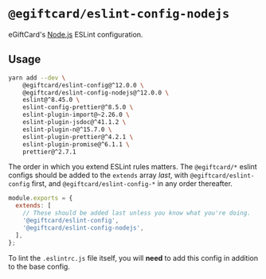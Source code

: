 # `@egiftcard/eslint-config-nodejs`

eGiftCard's [Node.js](https://nodejs.org) ESLint configuration.

## Usage

```bash
yarn add --dev \
    @egiftcard/eslint-config@^12.0.0 \
    @egiftcard/eslint-config-nodejs@^12.0.0 \
    eslint@^8.45.0 \
    eslint-config-prettier@^8.5.0 \
    eslint-plugin-import@~2.26.0 \
    eslint-plugin-jsdoc@^41.1.2 \
    eslint-plugin-n@^15.7.0 \
    eslint-plugin-prettier@^4.2.1 \
    eslint-plugin-promise@^6.1.1 \
    prettier@^2.7.1
```

The order in which you extend ESLint rules matters.
The `@egiftcard/*` eslint configs should be added to the `extends` array _last_,
with `@egiftcard/eslint-config` first, and `@egiftcard/eslint-config-*` in any
order thereafter.

```js
module.exports = {
  extends: [
    // These should be added last unless you know what you're doing.
    '@egiftcard/eslint-config',
    '@egiftcard/eslint-config-nodejs',
  ],
};
```

To lint the `.eslintrc.js` file itself, you will **need** to add this config in addition to the base config.
